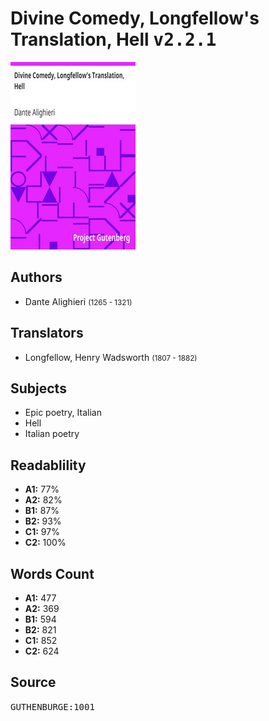 # Divine Comedy, Longfellow's Translation, Hell <kbd>v2.2.1</kbd>

![](./cover.medium.jpg "")

## Authors


 - Dante Alighieri <small>(1265 - 1321)</small>

## Translators


 - Longfellow, Henry Wadsworth <small>(1807 - 1882)</small>

## Subjects


 - Epic poetry, Italian
 - Hell
 - Italian poetry

## Readablility


 - **A1:** 77%
 - **A2:** 82%
 - **B1:** 87%
 - **B2:** 93%
 - **C1:** 97%
 - **C2:** 100%

## Words Count


 - **A1:** 477
 - **A2:** 369
 - **B1:** 594
 - **B2:** 821
 - **C1:** 852
 - **C2:** 624

## Source


<kbd>GUTHENBURGE:1001</kbd>
